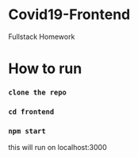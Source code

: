 # Covid19-Frontend
Fullstack Homework

# How to run
### `clone the repo`
### `cd frontend`
### `npm start`
this will run on localhost:3000

